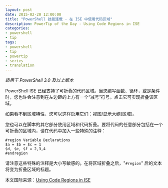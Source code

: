 ```yaml
---
layout: post
date: 2015-02-20 12:00:00
title: "PowerShell 技能连载 - 在 ISE 中使用代码区域"
description: PowerTip of the Day - Using Code Regions in ISE
categories:
- powershell
- tip
tags:
- powershell
- tip
- powertip
- series
- translation
---
```

_适用于 PowerShell 3.0 及以上版本_

PowerShell ISE 已经支持了可折叠的代码区域。当您编写函数、循环，或是条件时，您也许会注意到在左边距的上方有一个“减号”符号。点击它可实现折叠该区域。

如果看不到区域特性，您可以这样启用它们：视图/显示大纲(区域)。

您也可以在脚本的其它部分使用区域和代码折叠。要将代码的任意部分包括在一个可折叠的区域内，请在代码中加入一些特殊的注释：

    #region Variable Declarations
    $a = $b = $c = 1
    $d, $e, $f = 2,3,4
    #endregion

请注意这些特殊的注释是大小写敏感的。在将区域折叠之后，"`#region`" 后的文本将变为折叠区域的标题。

<!--more-->
本文国际来源：[Using Code Regions in ISE](http://community.idera.com/powershell/powertips/b/tips/posts/using-code-regions-in-ise)
